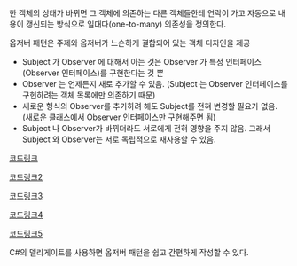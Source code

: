 한 객체의 상태가 바뀌면 그 객체에 의존하는 다른 객체들한테 연락이 가고 자동으로 내용이 갱신되는 방식으로 일대다(one-to-many) 의존성을 정의한다. 


옵저버 패턴은 주제와 옵저버가 느슨하게 결합되어 있는 객체 디자인을 제공

- Subject 가 Observer 에 대해서 아는 것은 Observer 가 특정 인터페이스 (Observer 인터페이스)를 구현한다는 것 뿐
- Observer 는 언제든지 새로 추가할 수 있음. (Subject 는 Observer 인터페이스를 구현하려는 객체 목록에만 의존하기 때문)
- 새로운 형식의 Observer를 추가하려 해도 Subject를 전혀 변경할 필요가 없음. (새로운 클래스에서 Observer 인터페이스만 구현해주면 됨)
- Subject 나 Observer가 바뀌더라도 서로에게 전혀 영향을 주지 않음. 그래서 Subject 와 Observer는 서로 독립적으로 재사용할 수 있음.

[코드링크](https://docs.google.com/document/d/1sER4qlLXCVMY7N6zELustSroVbRjiMrvS1GJYFF2vD0/edit)

[코드링크2](https://docs.google.com/document/d/1m53gcK1QzBVj8NDxrwvvUMaT5IRhVcvKohhw63i-Sd8/edit)

[코드링크3](https://docs.google.com/document/d/1ON9cgUS8BI80GG8xXaopSB5sG8HtamGYYsDL_-SedMI/edit)

[코드링크4](https://docs.google.com/document/d/1JkiVdiMgybSg7IVnxRgCIrhpvnkIwIOuYbCfhNVbTdQ/edit)

[코드링크5](https://docs.google.com/document/d/1AIe6sr2jiXWAt-bFmGKlNTJS0ute_fdnAhAAQtE6W40/edit)

C#의 델리게이트를 사용하면 옵저버 패턴을 쉽고 간편하게 작성할 수 있다.
